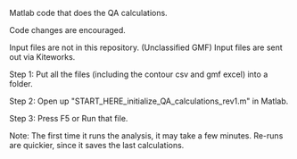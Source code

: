 Matlab code that does the QA calculations.

Code changes are encouraged.

Input files are not in this repository. (Unclassified GMF)
Input files are sent out via Kiteworks.

Step 1:
Put all the files (including the contour csv and gmf excel) into a folder.

Step 2:
Open up "START_HERE_initialize_QA_calculations_rev1.m" in Matlab.

Step 3: Press F5 or Run that file.

Note: The first time it runs the analysis, it may take a few minutes.
Re-runs are quickier, since it saves the last calculations.



